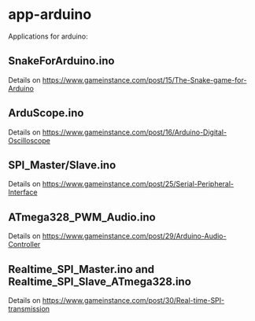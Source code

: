 # app-arduino
Applications for arduino:

## SnakeForArduino.ino
Details on https://www.gameinstance.com/post/15/The-Snake-game-for-Arduino

## ArduScope.ino
Details on https://www.gameinstance.com/post/16/Arduino-Digital-Oscilloscope

## SPI_Master/Slave.ino
Details on https://www.gameinstance.com/post/25/Serial-Peripheral-Interface

## ATmega328_PWM_Audio.ino
Details on https://www.gameinstance.com/post/29/Arduino-Audio-Controller

## Realtime_SPI_Master.ino and Realtime_SPI_Slave_ATmega328.ino
Details on https://www.gameinstance.com/post/30/Real-time-SPI-transmission
